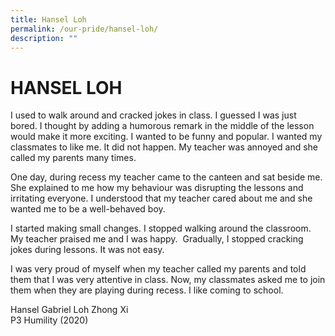 ```yaml
---
title: Hansel Loh
permalink: /our-pride/hansel-loh/
description: ""
---
```

# **HANSEL LOH**

I used to walk around and cracked jokes in class. I guessed I was just bored. I thought by adding a humorous remark in the middle of the lesson would make it more exciting. I wanted to be funny and popular. I wanted my classmates to like me. It did not happen. My teacher was annoyed and she called my parents many times.    
  
One day, during recess my teacher came to the canteen and sat beside me. She explained to me how my behaviour was disrupting the lessons and irritating everyone. I understood that my teacher cared about me and she wanted me to be a well-behaved boy.    
  
I started making small changes. I stopped walking around the classroom. My teacher praised me and I was happy.  Gradually, I stopped cracking jokes during lessons. It was not easy.    
  
I was very proud of myself when my teacher called my parents and told them that I was very attentive in class. Now, my classmates asked me to join them when they are playing during recess. I like coming to school.    
  
Hansel Gabriel Loh Zhong Xi  
P3 Humility (2020)